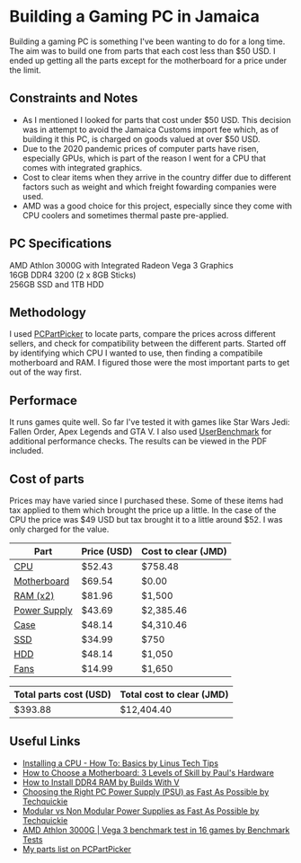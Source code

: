 # Building a Gaming PC in Jamaica

Building a gaming PC is something I've been wanting to do for a long time. The aim was to build one from parts that each cost less than $50 USD. I ended up getting all the parts except for the motherboard for a price under the limit.

## Constraints and Notes
- As I mentioned I looked for parts that cost under $50 USD. This decision was in attempt to avoid the Jamaica Customs import fee which, as of building it this PC, is charged on goods valued at over $50 USD.
- Due to the 2020 pandemic prices of computer parts have risen, especially GPUs, which is part of the reason I went for a CPU that comes with integrated graphics.
- Cost to clear items when they arrive in the country differ due to different factors such as weight and which freight fowarding companies were used.
- AMD was a good choice for this project, especially since they come with CPU coolers and sometimes thermal paste pre-applied.

## PC Specifications

AMD Athlon 3000G with Integrated Radeon Vega 3 Graphics  
16GB DDR4 3200 (2 x 8GB Sticks)  
256GB SSD and 1TB HDD

## Methodology
I used [PCPartPicker](https://pcpartpicker.com/) to locate parts, compare the prices across different sellers, and check for compatibility between the different parts. Started off by identifying which CPU I wanted to use, then finding a compatibile motherboard and RAM. I figured those were the most important parts to get out of the way first.

## Performace
It runs games quite well. So far I've tested it with games like Star Wars Jedi: Fallen Order, Apex Legends and GTA V. I also used [UserBenchmark](https://www.userbenchmark.com/) for additional performance checks. The results can be viewed in the PDF included.

## Cost of parts

Prices may have varied since I purchased these. Some of these items had tax applied to them which brought the price up a little. In the case of the CPU the price was $49 USD but tax brought it to a little around $52. I was only charged for the value.

|Part|Price (USD)|Cost to clear (JMD)|
|----|-----------|-------------------|
|[CPU](https://www.amazon.com/gp/product/B0815JGFQ8/ref=ppx_yo_dt_b_asin_title_o01_s00?ie=UTF8&psc=1)|$52.43|$758.48|
|[Motherboard](https://www.amazon.com/gp/product/B08KWMXGQW/ref=ppx_yo_dt_b_asin_title_o05_s00?ie=UTF8&psc=1)|$69.54|$0.00|
|[RAM (x2)](https://www.newegg.com/g-skill-8gb-288-pin-ddr4-sdram/p/N82E16820232888?Item=N82E16820232888&nm_mc=AFC-RAN-COM&cm_mmc=AFC-RAN-COM&utm_medium=affiliates&utm_source=afc-PCPartPicker&AFFID=2558510&AFFNAME=PCPartPicker&ACRID=1&ASID=https%3a%2f%2fpcpartpicker.com%2f&ranMID=44583&ranEAID=2558510&ranSiteID=8BacdVP0GFs-.uwM5gOeD.Noocq86mxUfw)|$81.96|$1,500|
|[Power Supply](https://www.amazon.com/gp/product/B08CXVKP3M/ref=ppx_yo_dt_b_asin_title_o06_s00?ie=UTF8&psc=1)|$43.69|$2,385.46|
|[Case](https://www.amazon.com/gp/product/B0785GRMPG/ref=ppx_yo_dt_b_asin_title_o05_s00?ie=UTF8&psc=1)|$48.14|$4,310.46|
|[SSD](https://www.amazon.com/gp/product/B07ZGK3K4V/ref=ppx_yo_dt_b_asin_title_o01_s00?ie=UTF8&psc=1)|$34.99|$750|
|[HDD](https://www.amazon.com/gp/product/B0088PUEPK/ref=ppx_yo_dt_b_asin_title_o00_s00?ie=UTF8&psc=1)|$48.14|$1,050|
|[Fans](https://www.amazon.com/gp/product/B081STYBRD/ref=ppx_yo_dt_b_asin_title_o03_s00?ie=UTF8&psc=1)|$14.99|$1,650|

|Total parts cost (USD)| Total cost to clear (JMD)|
|----------------------|--------------------------|
|$393.88|$12,404.40|

## Useful Links
- [Installing a CPU - How To: Basics by Linus Tech Tips](https://www.youtube.com/watch?v=_zojIW-2DD8)
- [How to Choose a Motherboard: 3 Levels of Skill by Paul's Hardware](https://www.youtube.com/watch?v=lP-pinlU-Ko)
- [How to Install DDR4 RAM by Builds With V](https://www.youtube.com/watch?v=FcYB1hPf-dE)
- [Choosing the Right PC Power Supply (PSU) as Fast As Possible by Techquickie](https://www.youtube.com/watch?v=lqThn3C-zg4)
- [Modular vs Non Modular Power Supplies as Fast As Possible by Techquickie](https://www.youtube.com/watch?v=uSTh_N7_fwI)
- [AMD Athlon 3000G | Vega 3 benchmark test in 16 games by Benchmark Tests](https://www.youtube.com/watch?v=lUpYQeu2bVY)
- [My parts list on PCPartPicker](https://pcpartpicker.com/list/2rf6xc)
